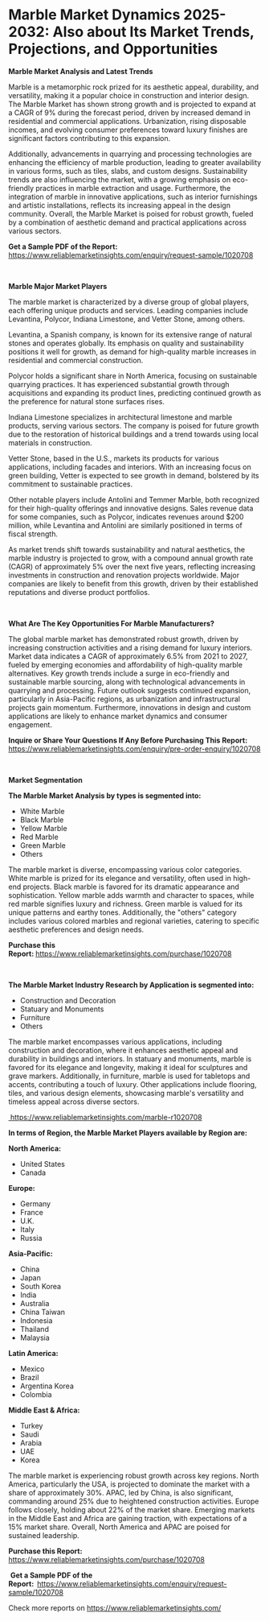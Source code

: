 <p><h1>Marble Market Dynamics 2025-2032: Also about Its Market Trends, Projections, and Opportunities</h1></p><p><strong>Marble Market Analysis and Latest Trends</strong></p>
<p><p>Marble is a metamorphic rock prized for its aesthetic appeal, durability, and versatility, making it a popular choice in construction and interior design. The Marble Market has shown strong growth and is projected to expand at a CAGR of 9% during the forecast period, driven by increased demand in residential and commercial applications. Urbanization, rising disposable incomes, and evolving consumer preferences toward luxury finishes are significant factors contributing to this expansion.</p><p>Additionally, advancements in quarrying and processing technologies are enhancing the efficiency of marble production, leading to greater availability in various forms, such as tiles, slabs, and custom designs. Sustainability trends are also influencing the market, with a growing emphasis on eco-friendly practices in marble extraction and usage. Furthermore, the integration of marble in innovative applications, such as interior furnishings and artistic installations, reflects its increasing appeal in the design community. Overall, the Marble Market is poised for robust growth, fueled by a combination of aesthetic demand and practical applications across various sectors.</p></p>
<p><strong>Get a Sample PDF of the Report:&nbsp;</strong> <a href="https://www.reliablemarketinsights.com/enquiry/request-sample/1020708?utm_campaign=3560&utm_medium=2&utm_source=Github&utm_content=ia&utm_term=02042025&utm_id=marble">https://www.reliablemarketinsights.com/enquiry/request-sample/1020708</a></p>
<p>&nbsp;</p>
<p><strong>Marble Major Market Players</strong></p>
<p><p>The marble market is characterized by a diverse group of global players, each offering unique products and services. Leading companies include Levantina, Polycor, Indiana Limestone, and Vetter Stone, among others. </p><p>Levantina, a Spanish company, is known for its extensive range of natural stones and operates globally. Its emphasis on quality and sustainability positions it well for growth, as demand for high-quality marble increases in residential and commercial construction.</p><p>Polycor holds a significant share in North America, focusing on sustainable quarrying practices. It has experienced substantial growth through acquisitions and expanding its product lines, predicting continued growth as the preference for natural stone surfaces rises.</p><p>Indiana Limestone specializes in architectural limestone and marble products, serving various sectors. The company is poised for future growth due to the restoration of historical buildings and a trend towards using local materials in construction.</p><p>Vetter Stone, based in the U.S., markets its products for various applications, including facades and interiors. With an increasing focus on green building, Vetter is expected to see growth in demand, bolstered by its commitment to sustainable practices.</p><p>Other notable players include Antolini and Temmer Marble, both recognized for their high-quality offerings and innovative designs. Sales revenue data for some companies, such as Polycor, indicates revenues around $200 million, while Levantina and Antolini are similarly positioned in terms of fiscal strength.</p><p>As market trends shift towards sustainability and natural aesthetics, the marble industry is projected to grow, with a compound annual growth rate (CAGR) of approximately 5% over the next five years, reflecting increasing investments in construction and renovation projects worldwide. Major companies are likely to benefit from this growth, driven by their established reputations and diverse product portfolios.</p></p>
<p>&nbsp;</p>
<p><strong>What Are The Key Opportunities For Marble Manufacturers?</strong></p>
<p><p>The global marble market has demonstrated robust growth, driven by increasing construction activities and a rising demand for luxury interiors. Market data indicates a CAGR of approximately 6.5% from 2021 to 2027, fueled by emerging economies and affordability of high-quality marble alternatives. Key growth trends include a surge in eco-friendly and sustainable marble sourcing, along with technological advancements in quarrying and processing. Future outlook suggests continued expansion, particularly in Asia-Pacific regions, as urbanization and infrastructural projects gain momentum. Furthermore, innovations in design and custom applications are likely to enhance market dynamics and consumer engagement.</p></p>
<p><strong>Inquire or Share Your Questions If Any Before Purchasing This Report:</strong> <a href="https://www.reliablemarketinsights.com/enquiry/pre-order-enquiry/1020708?utm_campaign=3560&utm_medium=2&utm_source=Github&utm_content=ia&utm_term=02042025&utm_id=marble">https://www.reliablemarketinsights.com/enquiry/pre-order-enquiry/1020708</a></p>
<p>&nbsp;</p>
<p><strong>Market Segmentation</strong></p>
<p><strong>The Marble Market Analysis by types is segmented into:</strong></p>
<p><ul><li>White Marble</li><li>Black Marble</li><li>Yellow Marble</li><li>Red Marble</li><li>Green Marble</li><li>Others</li></ul></p>
<p><p>The marble market is diverse, encompassing various color categories. White marble is prized for its elegance and versatility, often used in high-end projects. Black marble is favored for its dramatic appearance and sophistication. Yellow marble adds warmth and character to spaces, while red marble signifies luxury and richness. Green marble is valued for its unique patterns and earthy tones. Additionally, the "others" category includes various colored marbles and regional varieties, catering to specific aesthetic preferences and design needs.</p></p>
<p><strong>Purchase this Report:&nbsp;</strong><a href="https://www.reliablemarketinsights.com/purchase/1020708?utm_campaign=3560&utm_medium=2&utm_source=Github&utm_content=ia&utm_term=02042025&utm_id=marble">https://www.reliablemarketinsights.com/purchase/1020708</a></p>
<p>&nbsp;</p>
<p><strong>The Marble Market Industry Research by Application is segmented into:</strong></p>
<p><ul><li>Construction and Decoration</li><li>Statuary and Monuments</li><li>Furniture</li><li>Others</li></ul></p>
<p><p>The marble market encompasses various applications, including construction and decoration, where it enhances aesthetic appeal and durability in buildings and interiors. In statuary and monuments, marble is favored for its elegance and longevity, making it ideal for sculptures and grave markers. Additionally, in furniture, marble is used for tabletops and accents, contributing a touch of luxury. Other applications include flooring, tiles, and various design elements, showcasing marble's versatility and timeless appeal across diverse sectors.</p></p>
<p><a href="https://www.reliablemarketinsights.com/marble-r1020708?utm_campaign=3560&utm_medium=2&utm_source=Github&utm_content=ia&utm_term=02042025&utm_id=marble">&nbsp;https://www.reliablemarketinsights.com/marble-r1020708</a></p>
<p><strong>In terms of Region, the Marble Market Players available by Region are:</strong></p>
<p>
    <p> <strong> North America: </strong>
        <ul>
            <li>United States</li>
            <li>Canada</li>
        </ul>
        </p> 
    <p> <strong> Europe: </strong>
        <ul>
            <li>Germany</li>
            <li>France</li>
            <li>U.K.</li>
            <li>Italy</li>
            <li>Russia</li>
        </ul>
        </p> 
    <p> <strong> Asia-Pacific: </strong>
        <ul>
            <li>China</li>
            <li>Japan</li>
            <li>South Korea</li>
            <li>India</li>
            <li>Australia</li>
            <li>China Taiwan</li>
            <li>Indonesia</li>
            <li>Thailand</li>
            <li>Malaysia</li>
        </ul>
        </p> 
    <p> <strong> Latin America: </strong>
        <ul>
            <li>Mexico</li>
            <li>Brazil</li>
            <li>Argentina Korea</li>
            <li>Colombia</li>
        </ul>
        </p> 
    <p> <strong> Middle East & Africa: </strong>
        <ul>
            <li>Turkey</li>
            <li>Saudi</li>
            <li>Arabia</li>
            <li>UAE</li>
            <li>Korea</li>
        </ul>
    </p>
    </p>
<p><p>The marble market is experiencing robust growth across key regions. North America, particularly the USA, is projected to dominate the market with a share of approximately 30%. APAC, led by China, is also significant, commanding around 25% due to heightened construction activities. Europe follows closely, holding about 22% of the market share. Emerging markets in the Middle East and Africa are gaining traction, with expectations of a 15% market share. Overall, North America and APAC are poised for sustained leadership.</p></p>
<p><strong>Purchase this Report: </strong><a href="https://www.reliablemarketinsights.com/purchase/1020708?utm_campaign=3560&utm_medium=2&utm_source=Github&utm_content=ia&utm_term=02042025&utm_id=marble">https://www.reliablemarketinsights.com/purchase/1020708</a></p>
<p>&nbsp;<strong>Get a Sample PDF of the Report:&nbsp;&nbsp;</strong><a href="https://www.reliablemarketinsights.com/enquiry/request-sample/1020708?utm_campaign=3560&utm_medium=2&utm_source=Github&utm_content=ia&utm_term=02042025&utm_id=marble">https://www.reliablemarketinsights.com/enquiry/request-sample/1020708</a></p>
<p><strong></strong></p>
<p>Check more reports on <a href="https://www.reliablemarketinsights.com/?utm_campaign=3560&utm_medium=2&utm_source=Github&utm_content=ia&utm_term=02042025&utm_id=marble">https://www.reliablemarketinsights.com/</a></p>